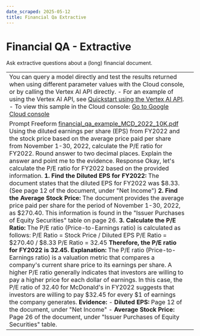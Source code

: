 ```yaml
---
date_scraped: 2025-05-12
title: Financial Qa Extractive
---
```


# Financial QA - Extractive 

Ask extractive questions about a (long) financial document.

| | |
| --- | --- |
| You can query a model directly and test the results returned when using different parameter values with the Cloud console, or by calling the Vertex AI API directly. - For an example of using the Vertex AI API, see [Quickstart using the Vertex AI API](../../start/quickstarts/api-quickstart.md). - To view this sample in the Cloud console: [Go to Google Cloud console](https://console.cloud.google.com/vertex-ai/generative/language/prompt-examples/Financial%20QA%20-%20Extractive) | |
| Prompt Freeform [financial\_qa\_example\_MCD\_2022\_10K.pdf](https://storage.mtls.cloud.google.com/cloud-samples-data/generative-ai/pdf/financial_qa_extractive.pdf) Using the diluted earnings per share (EPS) from FY2022 and the stock price based on the average price paid per share from November 1-30, 2022, calculate the P/E ratio for FY2022. Round answer to two decimal places. Explain the answer and point me to the evidence. Response Okay, let's calculate the P/E ratio for FY2022 based on the provided information. **1. Find the Diluted EPS for FY2022:** The document states that the diluted EPS for FY2022 was $8.33. (See page 12 of the document, under "Net Income") **2. Find the Average Stock Price:** The document provides the average price paid per share for the period of November 1-30, 2022, as $270.40. This information is found in the "Issuer Purchases of Equity Securities" table on page 26. **3. Calculate the P/E Ratio:** The P/E ratio (Price-to-Earnings ratio) is calculated as follows: P/E Ratio = Stock Price / Diluted EPS P/E Ratio = $270.40 / $8.33 P/E Ratio = 32.45 **Therefore, the P/E ratio for FY2022 is 32.45.** **Explanation:** The P/E ratio (Price-to-Earnings ratio) is a valuation metric that compares a company's current share price to its earnings per share. A higher P/E ratio generally indicates that investors are willing to pay a higher price for each dollar of earnings. In this case, the P/E ratio of 32.40 for McDonald's in FY2022 suggests that investors are willing to pay $32.45 for every $1 of earnings the company generates. **Evidence:** - **Diluted EPS:** Page 12 of the document, under "Net Income" - **Average Stock Price:** Page 26 of the document, under "Issuer Purchases of Equity Securities" table. | | | | | --- | --- | | **Model:** | gemini-1.5-flash-002 | | **Temperature:** | 0.2 | | **Max output tokens:** | 8192 | | **TopK:** | 40.0 | | **TopP:** | 0.95 | |
